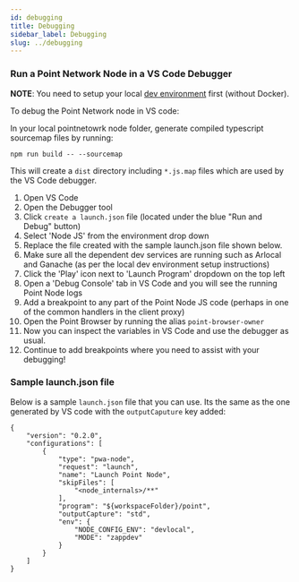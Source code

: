```yaml
---
id: debugging
title: Debugging
sidebar_label: Debugging
slug: ../debugging
---
```


### Run a Point Network Node in a VS Code Debugger

**NOTE**: You need to setup your local [dev environment](../build/build-zapp-dev-environment-direct-install.md) first (without Docker).

To debug the Point Network node in VS code:

In your local pointnetowrk node folder, generate compiled typescript sourcemap files by running:

```
npm run build -- --sourcemap
```

This will create a `dist` directory including `*.js.map` files which are used by the VS Code debugger.

1. Open VS Code
1. Open the Debugger tool
1. Click `create a launch.json` file (located under the blue "Run and Debug" button)
1. Select 'Node JS' from the environment drop down
1. Replace the file created with the sample launch.json file shown below.
1. Make sure all the dependent dev services are running such as Arlocal and Ganache (as per the local dev environment setup instructions)
1. Click the 'Play' icon next to 'Launch Program' dropdown on the top left
1. Open a 'Debug Console' tab in VS Code and you will see the running Point Node logs
1. Add a breakpoint to any part of the Point Node JS code (perhaps in one of the common handlers in the client proxy)
1. Open the Point Browser by running the alias `point-browser-owner`
1. Now you can inspect the variables in VS Code and use the debugger as usual.
1. Continue to add breakpoints where you need to assist with your debugging!

### Sample launch.json file

Below is a sample `launch.json` file that you can use. Its the same as the one generated by VS code with the `outputCaputure` key added:

```
{
    "version": "0.2.0",
    "configurations": [
        {
            "type": "pwa-node",
            "request": "launch",
            "name": "Launch Point Node",
            "skipFiles": [
                "<node_internals>/**"
            ],
            "program": "${workspaceFolder}/point",
            "outputCapture": "std",
            "env": {
                "NODE_CONFIG_ENV": "devlocal",
                "MODE": "zappdev"
            }
        }
    ]
}
```